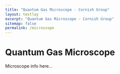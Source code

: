 ```yaml
---
title: "Quantum Gas Microscope - Cornish Group"
layout: textlay
excerpt: "Quantum Gas Microscope - Cornish Group"
sitemap: false
permalink: /microscope
---
```


# Quantum Gas Microscope

Microscope info here...